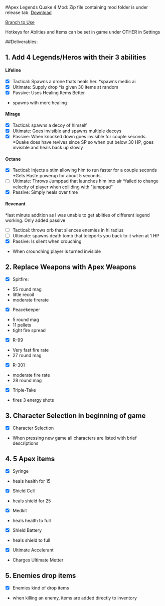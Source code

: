 


#Apex Legends Quake 4 Mod:
Zip file containing mod folder is under release tab.
[Download](https://github.com/Misl3d/Quake4Mod/releases)

[Branch to Use](https://github.com/Misl3d/Quake4Mod/tree/Ablities)

Hotkeys for Ablities and Items can be set in game under OTHER in Settings

##Deliverables:

## 1. Add 4 Legends/Heros with their 3 abilities 
#### Lifeline
- [x] Tactical: Spawns a drone thats heals her. 
*spawns medic ai
- [x] Ultimate: Supply drop
*is given 30 items at random
- [x] Passive: Uses Healing Items Better
* spawns with more healing

#### Mirage
- [x] Tactical: spawns a decoy of himself
- [x] Ultimate: Goes invisible and spawns multiple decoys
- [x] Passive: When knocked down goes invisible for couple seconds.
*Quake does have revives since SP so when put below 30 HP, goes invisible and heals back up slowly
#### Octane
- [x] Tactical: Injects a stim allowing him to run faster for a couple seconds
*Gets Haste powerup for about 5 seconds.
- [ ] Ultimate: Throws Jumppad that launches him into air
*failed to change velocity of player when colliding with "jumppad" 
- [x] Passive: Simply heals over time
#### Revenant
*last minute addition as I was unable to get ablities of different legend working. Only added passive
- [ ] Tactical: throws orb that silences enemies in hi radius
- [ ] Ultimate: spawns death tomb that teleports you back to it when at 1 HP
- [x] Passive: Is silent when crouching
* When crounching player is turned invisible 
## 2. Replace Weapons with Apex Weapons 
- [x] Spitfire:
* 55 round mag 
* little recoil
* moderate firerate
- [x] Peacekeeper
* 5 round mag
* 11 pellets
* tight fire spread
- [x] R-99
* Very fast fire rate
* 27 round mag
- [x] R-301
* moderate fire rate
* 28 round mag
- [x] Triple-Take
* fires 3 energy shots

## 3. Character Selection in beginning of game
- [x] Character Selection
* When pressing new game all characters are listed with brief descriptions
## 4. 5 Apex items
- [x] Syringe
* heals health for 15
- [x] Shield Cell
* heals shield for 25
- [x] Medkit
* heals health to full
- [x] Shield Battery
* heals shield to full
- [x] Ultimate Accelerant
* Charges Ultimate Metter
## 5. Enemies drop items
- [x] Enemies kind of drop items
* when killing an enemy, items are added directly to inventory
